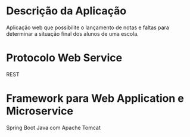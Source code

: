 # Descrição da Aplicação
Aplicação web que possibilite o lançamento de notas e faltas para determinar a situação final dos alunos de uma escola.


#   Protocolo Web Service
REST

# Framework para Web Application e Microservice 
Spring Boot Java com Apache Tomcat

